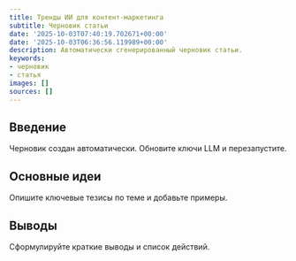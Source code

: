 ```yaml
---
title: Тренды ИИ для контент-маркетинга
subtitle: Черновик статьи
date: '2025-10-03T07:40:19.702671+00:00'
date: '2025-10-03T06:36:56.119989+00:00'
description: Автоматически сгенерированный черновик статьи.
keywords:
- черновик
- статья
images: []
sources: []
---
```


## Введение

Черновик создан автоматически. Обновите ключи LLM и перезапустите.

## Основные идеи

Опишите ключевые тезисы по теме и добавьте примеры.

## Выводы

Сформулируйте краткие выводы и список действий.